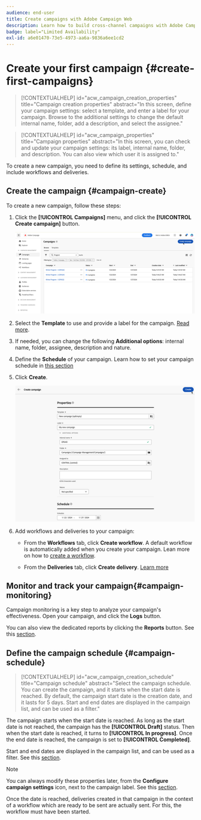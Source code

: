 ```yaml
---
audience: end-user
title: Create campaigns with Adobe Campaign Web
description: Learn how to build cross-channel campaigns with Adobe Campaign Web
badge: label="Limited Availability" 
exl-id: a6e01470-73e5-4973-aa6a-9836a6ee1cd2
---
```


# Create your first campaign {#create-first-campaigns}

>[!CONTEXTUALHELP]
>id="acw_campaign_creation_properties"
>title="Campaign creation properties"
>abstract="In this screen, define your campaign settings: select a template, and enter a label for your campaign. Browse to the additional settings to change the default internal name, folder, add a description, and select the assignee."

>[!CONTEXTUALHELP]
>id="acw_campaign_properties"
>title="Campaign properties"
>abstract="In this screen, you can check and update your campaign settings: its label, internal name, folder, and description. You can also view which user it is assigned to."

To create a new campaign, you need to define its settings, schedule, and include workflows and deliveries.

## Create the campaign {#campaign-create}

To create a new campaign, follow these steps:

1. Click the **[!UICONTROL Campaigns]** menu, and click the **[!UICONTROL Create campaign]** button.

    ![Create a new campaign](assets/create-campaign-button.png)

1. Select the **Template** to use and provide a label for the campaign. [Read more](manage-campaigns.md#manage-campaign-templates).
1. If needed, you can change the following **Additional options**: internal name, folder, assignee, description and nature.
1. Define the **Schedule** of your campaign. Learn how to set your campaign schedule in [this section](#campaign-schedule)
1. Click **Create**.

    ![Create campaign properties](assets/create-a-campaign-properties.png)

1. Add workflows and deliveries to your campaign:

     * From the **Workflows** tab, click **Create workflow**. A default workflow is automatically added when you create your campaign. Lean more on how to [create a workflow](../workflows/create-workflow.md).

     * From the **Deliveries** tab, click **Create delivery**. [Learn more](../msg/gs-messages.md)

## Monitor and track your campaign{#campaign-monitoring}

Campaign monitoring is a key step to analyze your campaign's effectiveness. Open your campaign, and click the **Logs** button.

You can also view the dedicated reports by clicking the **Reports** button. See this [section](../reporting/campaign-reports.md).


## Define the campaign schedule {#campaign-schedule}

>[!CONTEXTUALHELP]
>id="acw_campaign_creation_schedule"
>title="Campaign schedule"
>abstract="Select the campaign schedule. You can create the campaign, and it starts when the start date is reached. By default, the campaign start date is the creation date, and it lasts for 5 days. Start and end dates are displayed in the campaign list, and can be used as a filter."


The campaign starts when the start date is reached. As long as the start date is not reached, the campaign has the **[!UICONTROL Draft]** status. Then when the start date is reached, it turns to **[!UICONTROL In progress]**. Once the end date is reached, the campaign is set to **[!UICONTROL Completed]**.
   
Start and end dates are displayed in the campaign list, and can be used as a filter. See this [section](manage-campaigns.md#access-campaigns).

>[!NOTE]
>
>You can always modify these properties later, from the **Configure campaign settings** icon, next to the campaign label. See this [section](gs-campaigns.md#campaign-dashboard).

Once the date is reached, deliveries created in that campaign in the context of a workflow which are ready to be sent are actually sent. For this, the workflow must have been started.
 

<!--
    +++WORKF
++screen
## Create a cross-channel campaign {#cross-channel-campaign}


In a cross-channel campaign, a single marketing communication uses different channels. Data is passed between the channels. The customer receives communication through multiple channels based on, for example, their interaction with the previous communication.

-->
<!--
existing campaign: settings button -> properties like when creation
schedule in header


About plans, programs and campaigns
Adobe Campaign allows you to plan marketing campaigns in which you can create and manage different types of activities: emails, SMS messages, push notifications, workflows, landing pages. These campaigns and their contents can be gathered into programs.

The programs and campaigns allow you to regroup and view the different marketing activities that are linked to them.

A program may contain other programs as well as campaigns, workflows, and landing pages. It appears in the timeline and help you organize your marketing activities: you can separate them by country, by brand, by unit, etc.
A campaign enables you to gather all the marketing activities of your choice under a single entity. A campaign may contain emails, SMS, push notifications, direct mails, workflows, and landing pages.
To better organize your marketing plans, Adobe recommends the following hierarchy: Program > Sub-programs > Campaigns > Workflows > Deliveries.

Reports on programs and campaigns allow you to analyze their impact. For example, you can build reports at the campaign level to aggregate data on all deliveries contained in that campaign.

Related topics:

Timeline
About dynamic reports
Creating a campaign
In programs and sub-programs, you can add campaigns. Campaigns can contain marketing activities such as emails, SMS, push notifications, workflows, and landing pages.

From the Adobe Campaign home page, select the Programs & Campaigns card and access a program or sub-program.

Click on the Create button and select Campaign.

In the Creation mode screen, select a campaign type.



The campaign types available are based on templates defined in Resources > Templates > Campaign templates. For more on this, refer to the Managing templates section.

In the Properties screen, enter the name and ID of the campaign.

Select a start and end date to your campaign. These dates only apply to the campaign itself.



Click on Create to confirm the creation of the campaign.

The campaign is created and displayed. Use the Create button to add marketing activities to your campaign.

NOTE
Depending on your license agreement, you may access only some of these activities.

You can also create a campaign from the marketing activity list. You can choose to link the marketing activity to a parent program or sub-program via the properties window of the campaign.


Programs and campaigns icons and statuses
Each program and each campaign in the list has a visual symbol and an icon whose color indicates the execution status. This status depends on the validity period of the program or the campaign.

Gray: the program/campaign has not yet started - Editing status.
Blue: the program/campaign is in progress - In progress status.
Green: the program/campaign has finished - Finished status. By default, the current date is automatically shown as the validity start date and the end date is calculated according to the start date (D+186 days). You can change these dates in the program or campaign properties.


Business.Adobe.com resources
-->
